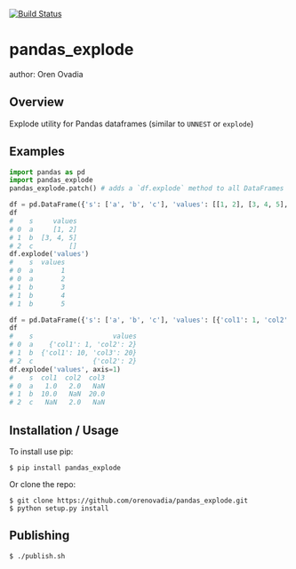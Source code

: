 [![Build Status](https://travis-ci.org/orenovadia/pandas_explode.svg?branch=master)](https://travis-ci.org/orenovadia/pandas_explode)

# pandas_explode

author: Oren Ovadia

## Overview

Explode utility for Pandas dataframes (similar to `UNNEST` or `explode`)


## Examples

```python
import pandas as pd 
import pandas_explode 
pandas_explode.patch() # adds a `df.explode` method to all DataFrames 

df = pd.DataFrame({'s': ['a', 'b', 'c'], 'values': [[1, 2], [3, 4, 5], []]})
df
#    s     values
# 0  a     [1, 2]
# 1  b  [3, 4, 5]
# 2  c         []
df.explode('values')
#    s  values
# 0  a       1
# 0  a       2
# 1  b       3
# 1  b       4
# 1  b       5

df = pd.DataFrame({'s': ['a', 'b', 'c'], 'values': [{'col1': 1, 'col2': 2}, {'col1': 10, 'col3': 20}, {'col2': 2}]})
df
#    s                    values
# 0  a    {'col1': 1, 'col2': 2}
# 1  b  {'col1': 10, 'col3': 20}
# 2  c               {'col2': 2}
df.explode('values', axis=1)
#    s  col1  col2  col3
# 0  a   1.0   2.0   NaN
# 1  b  10.0   NaN  20.0
# 2  c   NaN   2.0   NaN

```


## Installation / Usage

To install use pip:

    $ pip install pandas_explode


Or clone the repo:

    $ git clone https://github.com/orenovadia/pandas_explode.git
    $ python setup.py install
    

## Publishing

    $ ./publish.sh
